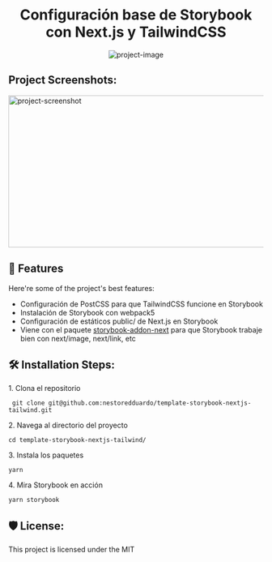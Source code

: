 <h1 align="center" id="title">Configuración base de Storybook con Next.js y TailwindCSS</h1>

<p align="center"><img src="https://socialify.git.ci/nestoredduardo/template-storybook-nextjs-tailwind/image?language=1&amp;logo=https%3A%2F%2Fraw.githubusercontent.com%2Fnestoredduardo%2Fportfolio-v2%2Fmain%2Fpublic%2Flogo.svg&amp;name=1&amp;owner=1&amp;theme=Dark" alt="project-image"></p>

<h2>Project Screenshots:</h2>

<img src="https://raw.githubusercontent.com/nestoredduardo/portfolio-v2/main/public/portfolio/templateStorybook.jpg" alt="project-screenshot" width="600" height="300/">

  
  
<h2>🧐 Features</h2>

Here're some of the project's best features:

*   Configuración de PostCSS para que TailwindCSS funcione en Storybook
*   Instalación de Storybook con webpack5
*   Configuración de estáticos public/ de Next.js en Storybook
*   Viene con el paquete [storybook-addon-next](https://github.com/RyanClementsHax/storybook-addon-next#documentation) para que Storybook trabaje bien con next/image, next/link, etc

<h2>🛠️ Installation Steps:</h2>

<p>1. Clona el repositorio</p>

```
 git clone git@github.com:nestoredduardo/template-storybook-nextjs-tailwind.git
```

<p>2. Navega al directorio del proyecto</p>

```
cd template-storybook-nextjs-tailwind/
```

<p>3. Instala los paquetes</p>

```
yarn
```

<p>4. Mira Storybook en acción</p>

```
yarn storybook
```

<h2>🛡️ License:</h2>

This project is licensed under the MIT
